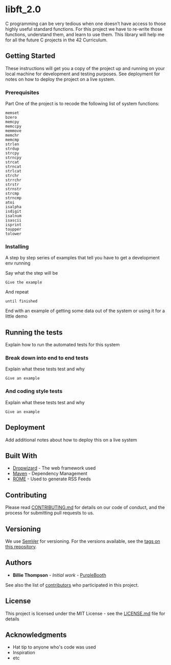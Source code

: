 # libft_2.0

C programming can be very tedious when one doesn’t have access to those highly useful
standard functions. For this project we have to re-write those functions,
understand them, and learn to use them. This library will help me for all the future C
projects in the 42 Curriculum.

## Getting Started

These instructions will get you a copy of the project up and running on your local machine for development and testing purposes. See deployment for notes on how to deploy the project on a live system.

### Prerequisites

Part One of the project is to recode the following list of system functions:

```
memset
bzero
memcpy
memccpy
memmove
memchr
memcmp
strlen
strdup
strcpy
strncpy
strcat
strncat
strlcat
strchr
strrchr
strstr
strnstr
strcmp
strncmp
atoi
isalpha
isdigit
isalnum
isascii
isprint
toupper
tolower
```

### Installing

A step by step series of examples that tell you have to get a development env running

Say what the step will be

```
Give the example
```

And repeat

```
until finished
```

End with an example of getting some data out of the system or using it for a little demo

## Running the tests

Explain how to run the automated tests for this system

### Break down into end to end tests

Explain what these tests test and why

```
Give an example
```

### And coding style tests

Explain what these tests test and why

```
Give an example
```

## Deployment

Add additional notes about how to deploy this on a live system

## Built With

* [Dropwizard](http://www.dropwizard.io/1.0.2/docs/) - The web framework used
* [Maven](https://maven.apache.org/) - Dependency Management
* [ROME](https://rometools.github.io/rome/) - Used to generate RSS Feeds

## Contributing

Please read [CONTRIBUTING.md](https://gist.github.com/PurpleBooth/b24679402957c63ec426) for details on our code of conduct, and the process for submitting pull requests to us.

## Versioning

We use [SemVer](http://semver.org/) for versioning. For the versions available, see the [tags on this repository](https://github.com/your/project/tags). 

## Authors

* **Billie Thompson** - *Initial work* - [PurpleBooth](https://github.com/PurpleBooth)

See also the list of [contributors](https://github.com/your/project/contributors) who participated in this project.

## License

This project is licensed under the MIT License - see the [LICENSE.md](LICENSE.md) file for details

## Acknowledgments

* Hat tip to anyone who's code was used
* Inspiration
* etc

